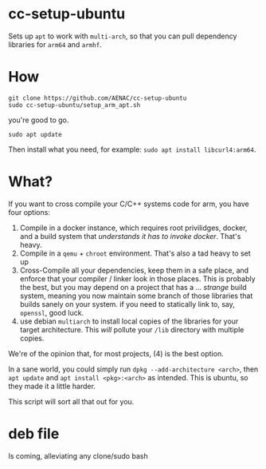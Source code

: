 # cc-setup-ubuntu

Sets up `apt` to work with `multi-arch`, so that you can pull dependency libraries for `arm64` and `armhf`. 

# How

```
git clone https://github.com/AENAC/cc-setup-ubuntu
sudo cc-setup-ubuntu/setup_arm_apt.sh
```

you're good to go.

```
sudo apt update
```

Then install what you need, for example: `sudo apt install libcurl4:arm64`. 

# What?

If you want to cross compile your C/C++ systems code for arm, you have four options:

1. Compile in a docker instance, which requires root privilidges, docker, and a build system that *understands it has to invoke docker*. That's heavy.
2. Compile in a `qemu` + `chroot` environment. That's also a tad heavy to set up
3. Cross-Compile all your dependencies, keep them in a safe place, and enforce that your compiler / linker look in those places. This is probably the best, but you may depend on a project that has a ... *strange* build system, meaning you now maintain some branch of those libraries that builds sanely on your system.  if you need to statically link to, say, `openssl`, good luck.
4. use debian `multiarch` to install local copies of the libraries for your target architecture. This *will* pollute your `/lib` directory with multiple copies.

We're of the opinion that, for most projects, (4) is the best option. 

In a sane world, you could simply run `dpkg --add-architecture <arch>`, then `apt update` and `apt install <pkg>:<arch>` as intended. This is ubuntu, so they made it a little harder.

This script will sort all that out for you.

# deb file

Is coming, alleviating any clone/sudo bash

